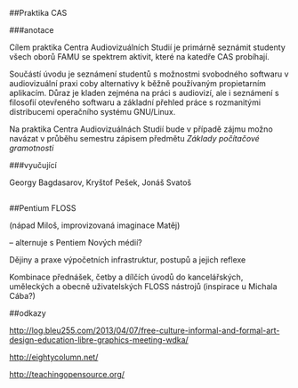 
##Praktika CAS

###anotace

Cílem praktika Centra Audiovizuálních Studií je primárně seznámit studenty všech oborů FAMU se spektrem aktivit, které na katedře CAS probíhají.

Součástí úvodu je seznámení studentů s možnostmi svobodného softwaru v audiovizuální praxi coby alternativy k běžně používaným propietarním aplikacím. Důraz je kladen zejména na práci s audiovizí, ale i seznámení s filosofií otevřeného softwaru a základní přehled práce s rozmanitými distribucemi operačního systému GNU/Linux.   


Na praktika Centra Audiovizuálnách Studií bude v případě zájmu možno navázat v průběhu semestru zápisem předmětu *Základy počítačové gramotnosti* 

###vyučující

Georgy Bagdasarov, Kryštof Pešek, Jonáš Svatoš


##

##Pentium FLOSS 

(nápad Miloš, improvizovaná imaginace Matěj)

– alternuje s Pentiem Nových médií?

Dějiny a praxe výpočetních infrastruktur, postupů a jejich reflexe


Kombinace přednášek, četby a dílčích úvodů do kancelářských, uměleckých a obecně uživatelských FLOSS nástrojů (inspirace u Michala Cába?)



##odkazy

http://log.bleu255.com/2013/04/07/free-culture-informal-and-formal-art-design-education-libre-graphics-meeting-wdka/

http://eightycolumn.net/

http://teachingopensource.org/
